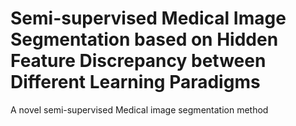 # Semi-supervised Medical Image Segmentation based on Hidden Feature Discrepancy between Different Learning Paradigms
A novel semi-supervised Medical image segmentation method
